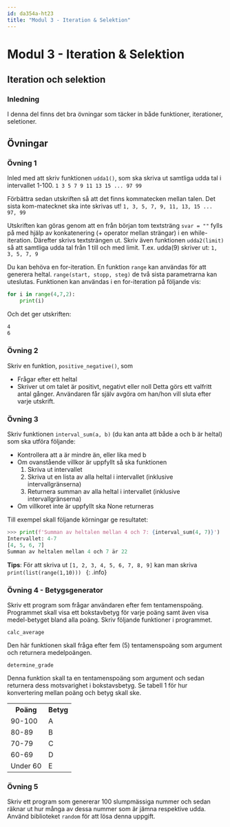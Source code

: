 ```yaml
---
id: da354a-ht23
title: "Modul 3 - Iteration & Selektion"
---
```


# Modul 3 - Iteration & Selektion

## Iteration och selektion

### Inledning

I denna del finns det bra övningar som täcker in både funktioner, iterationer, seletioner.

## Övningar

### Övning 1

Inled med att skriv funktionen `udda1()`, som ska skriva ut samtliga udda tal i intervallet 1-100.
`1 3 5 7 9 11 13 15 ... 97 99`

Förbättra sedan utskriften så att det finns kommatecken mellan talen. Det sista kom-matecknet ska inte skrivas ut!
`1, 3, 5, 7, 9, 11, 13, 15 ... 97, 99`

Utskriften kan göras genom att en från början tom textsträng `svar = ""` fylls på med hjälp av konkatenering (+ operator mellan strängar) i en while-iteration. Därefter skrivs textsträngen ut. Skriv även funktionen `udda2(limit)` så att samtliga udda tal från 1 till och med limit. T.ex. udda(9) skriver ut:
`1, 3, 5, 7, 9`

Du kan behöva en for-iteration. En funktion `range` kan användas för att generera heltal. `range(start, stopp, steg)` de två sista parametrarna kan uteslutas. Funktionen kan användas i en for-iteration på följande vis:

```python
for i in range(4,7,2):
    print(i)
```

Och det ger utskriften:

```bash
4
6
```

### Övning 2

Skriv en funktion, `positive_negative()`, som
- Frågar efter ett heltal
- Skriver ut om talet är positivt, negativt eller noll
Detta görs ett valfritt antal gånger. Användaren får själv avgöra om han/hon vill sluta efter varje utskrift.

### Övning 3

Skriv funktionen `interval_sum(a, b)` (du kan anta att både a och b är heltal) som ska utföra följande:

- Kontrollera att a är mindre än, eller lika med b
- Om ovanstående villkor är uppfyllt så ska funktionen
    1. Skriva ut intervallet
    2. Skriva ut en lista av alla heltal i intervallet (inklusive intervallgränserna)
    3. Returnera summan av alla heltal i intervallet (inklusive intervallgränserna)
- Om villkoret inte är uppfyllt ska None returneras

Till exempel skall följande körningar ge resultatet:
```python
>>> print(f'Summan av heltalen mellan 4 och 7: {interval_sum(4, 7)}')
Intervallet: 4-7
[4, 5, 6, 7]
Summan av heltalen mellan 4 och 7 är 22
```

**Tips**: För att skriva ut `[1, 2, 3, 4, 5, 6, 7, 8, 9]` kan man skriva ```print(list(range(1,10))) ```
{: .info}

### Övning 4 - Betygsgenerator

Skriv ett program som frågar användaren efter fem tentamenspoäng. Programmet skall visa ett bokstavbetyg för varje poäng samt även visa medel-betyget bland alla poäng. Skriv följande funktioner i programmet.

`calc_average`

Den här funktionen skall fråga efter fem (5) tentamenspoäng som argument och returnera medelpoängen.

`determine_grade`

Denna funktion skall ta en tentamenspoäng som argument och sedan returnera dess motsvarighet i bokstavsbetyg. Se tabell 1 för hur konvertering mellan poäng och betyg skall ske.

<table>
	<tr>
		<th>Poäng</th>
		<th>Betyg</th>
	</tr>
	<tr>
		<td>90-100</td>
		<td>A</td>
	</tr>
	<tr>
		<td>80-89</td>
		<td>B</td>
	</tr>
	<tr>
		<td>70-79</td>
		<td>C</td>
	</tr>
	<tr>
		<td>60-69</td>
		<td>D</td>
	</tr>
	<tr>
		<td>Under 60</td>
		<td>E</td>
	</tr>
</table>


### Övning 5
Skriv ett program som genererar 100 slumpmässiga nummer och sedan räknar ut hur många av dessa nummer som är jämna respektive udda. Använd biblioteket `random` för att lösa denna uppgift.